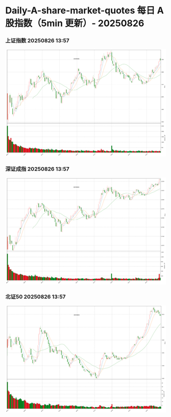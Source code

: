 
# Daily-A-share-market-quotes 每日 A 股指数（5min 更新）- 20250826

### 上证指数 20250826 13:57
![](./fig/2025/8/20250826-sh000001.png)

### 深证成指 20250826 13:57
![](./fig/2025/8/20250826-sz399001.png)

### 北证50 20250826 13:57
![](./fig/2025/8/20250826-bj899050.png)
